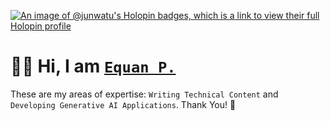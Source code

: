 
[![An image of @junwatu's Holopin badges, which is a link to view their full Holopin profile](https://holopin.me/junwatu)](https://holopin.io/@junwatu)


# 👋🏼 Hi, I am [`Equan P.`](https://twitter.com/junwatu)

These are my areas of expertise: `Writing Technical Content` and `Developing Generative AI Applications`. Thank You! 🙏



